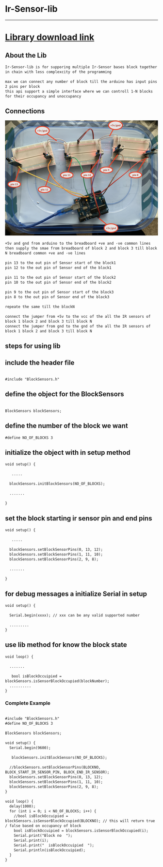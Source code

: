 # Ir-Sensor-lib

---

# <a href="https://github.com/adarshkumarsingh83/Pcf8574-lib/archive/main.zip"> Library download link </a>

## About the Lib
```
Ir-Sensor-lib is for supporing multiple Ir-Sensor bases block together 
in chain with less complexcity of the programming 

max we can connect any number of block till the arduino has input pins 2 pins per block 
this api support a simple interface where we can controll 1-N blocks for their occupancy and unoccupancy 

```


## Connections

![img](/image/connection.JPG)
```
+5v and gnd from arduino to the breadboard +ve and -ve common lines 
then supply the smae from breadboard of block 2 and block 3 till block N breadboard common +ve and -ve lines 

pin 13 to the out pin of Sensor start of the block1
pin 12 to the out pin of Sensor end of the block1

pin 11 to the out pin of Sensor start of the block2
pin 10 to the out pin of Sensor end of the block2

pin 9 to the out pin of Sensor start of the block3
pin 8 to the out pin of Sensor end of the block3

repeate the same till the blockN 

connect the jumper from +5v to the vcc of the all the IR sensors of block 1 block 2 and block 3 till block N 
connect the jumper from gnd to the gnd of the all the IR sensors of block 1 block 2 and block 3 till block N

```


## steps for using lib

## include the header file
```

#include "BlockSensors.h"
```

## define the object for the BlockSensors
```

BlockSensors blockSensors;

```

## define the number of the block we want 
```
#define NO_OF_BLOCKS 3
```


## initialize the object with in setup method
```
void setup() {
  
   .....

  blockSensors.initBlockSensors(NO_OF_BLOCKS);

  .......

}
```

## set the block starting ir sensor pin and end pins 
```
void setup() {
  
   .....

  blockSensors.setBlockSensorPins(0, 13, 12);
  blockSensors.setBlockSensorPins(1, 11, 10);
  blockSensors.setBlockSensorPins(2, 9, 8);

  .......

}
```

## for debug messages a initialize Serial in setup
```
void setup() {
  
  Serial.begin(xxxx); // xxx can be any valid supported number 

  .........
}

```

## use lib method for know the block state
```
void loop() {
  
  .......

   bool isBlockOccuipied = blockSensors.isSensorBlockOccupied(blockNumber);
  ..........
}
```

### Complete Example
```

#include "BlockSensors.h"
#define NO_OF_BLOCKS 3

BlockSensors blockSensors;

void setup() {
  Serial.begin(9600);
  
   blockSensors.initBlockSensors(NO_OF_BLOCKS);

  //blockSensors.setBlockSensorPins(BLOCKNO, BLOCK_START_IR_SENSOR_PIN, BLOCK_END_IR_SENSOR);
  blockSensors.setBlockSensorPins(0, 13, 12);
  blockSensors.setBlockSensorPins(1, 11, 10);
  blockSensors.setBlockSensorPins(2, 9, 8);
}

void loop() {
  delay(1000);
  for (int i = 0; i < NO_OF_BLOCKS; i++) {
  	//bool isBlockOccuipied = blockSensors.isSensorBlockOccupied(BLOCKNO); // this will return true / false based on occupancy of block 
    bool isBlockOccuipied = blockSensors.isSensorBlockOccupied(i);
    Serial.print("Block no  ");
    Serial.print(i);
    Serial.print("  isBlockOccuipied  ");
    Serial.println(isBlockOccuipied);
  }
}

```
